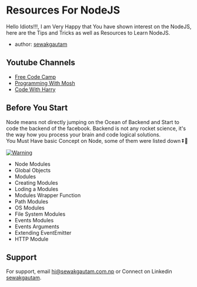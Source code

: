 
# Resources For NodeJS

Hello Idiots!!!, I am Very Happy that You have shown interest on the NodeJS, 
here are the Tips and Tricks as well as Resources to Learn NodeJS.


- author: [sewakgautam](https://www.github.com/sewakgautam)



## Youtube Channels

 - [Free Code Camp](https://www.youtube.com/c/Freecodecamp)
 - [Programming With Mosh](https://www.youtube.com/c/programmingwithmosh)
 - [Code With Harry](https://www.youtube.com/c/CodeWithHarry)



## Before You Start

Node means not directly jumping on the Ocean of Backend and Start to code the backend of the facebook. Backend is not any rocket science, it's the way how you process your brain and code logical solutions.<br /> You Must Have basic Concept on Node, some of them were listed down ⏬🔽
 
[![Warning](https://img.shields.io/badge/Caution-You_must_have_basic_knowledge_of_JavaScript-red)](https://github.com/tterb/atomic-design-ui/blob/master/LICENSEs)

- Node Modules
- Global Objects
- Modules
- Creating Modules
- Loding a Modules
- Modules Wrapper Function
- Path Modules
- OS Modules
- File System Modules
- Events Modules
- Events Arguments
- Extending EventEmitter
- HTTP Module

## Support

For support, email hi@sewakgautam.com.np or Connect on Linkedin [sewakgautam](https://www.linkedin/in/sewakgtm).
